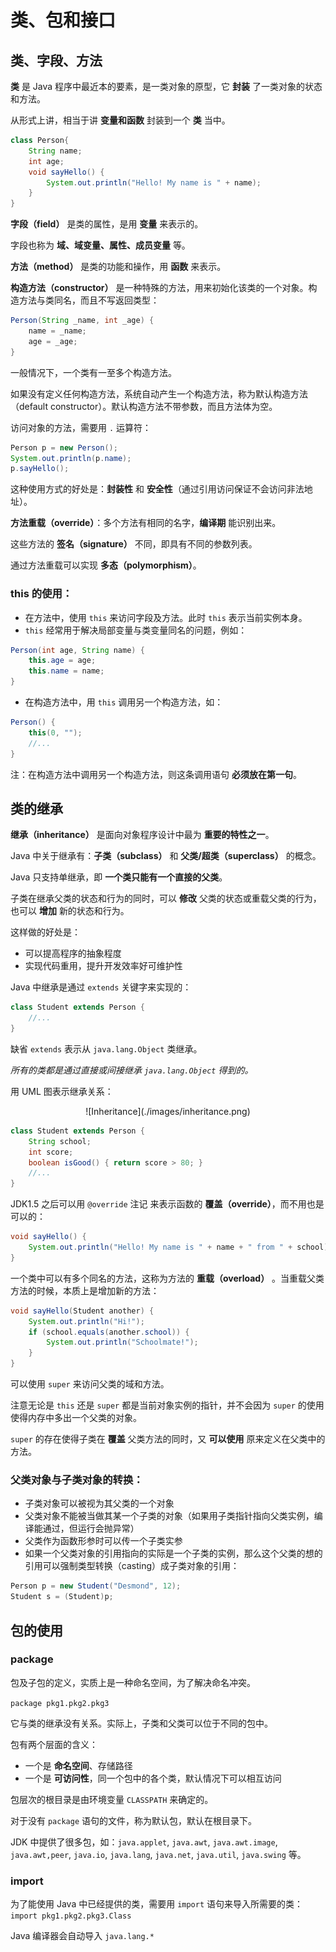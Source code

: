 # 类、包和接口

## 类、字段、方法

**类** 是 Java 程序中最近本的要素，是一类对象的原型，它 **封装** 了一类对象的状态和方法。

从形式上讲，相当于讲 **变量和函数** 封装到一个 **类** 当中。

```java
class Person{
    String name;
    int age;
    void sayHello() {
        System.out.println("Hello! My name is " + name);
    }
}
```

**字段（field）** 是类的属性，是用 **变量** 来表示的。

字段也称为 **域、域变量、属性、成员变量** 等。

**方法（method）** 是类的功能和操作，用 **函数** 来表示。

**构造方法（constructor）** 是一种特殊的方法，用来初始化该类的一个对象。构造方法与类同名，而且不写返回类型：
```java
Person(String _name, int _age) {
    name = _name;
    age = _age;
}
```
一般情况下，一个类有一至多个构造方法。

如果没有定义任何构造方法，系统自动产生一个构造方法，称为默认构造方法（default constructor）。默认构造方法不带参数，而且方法体为空。

访问对象的方法，需要用 `.` 运算符：
```java
Person p = new Person();
System.out.println(p.name);
p.sayHello();
```
这种使用方式的好处是：**封装性** 和 **安全性**（通过引用访问保证不会访问非法地址）。

**方法重载（override）**：多个方法有相同的名字，**编译期** 能识别出来。

这些方法的 **签名（signature）** 不同，即具有不同的参数列表。

通过方法重载可以实现 **多态（polymorphism）**。

### **this** 的使用：

* 在方法中，使用 `this` 来访问字段及方法。此时 `this` 表示当前实例本身。
* `this` 经常用于解决局部变量与类变量同名的问题，例如：
```java
Person(int age, String name) {
    this.age = age;
    this.name = name;
}
``` 
* 在构造方法中，用 `this` 调用另一个构造方法，如：
```java
Person() {
    this(0, "");
    //...
}
```
注：在构造方法中调用另一个构造方法，则这条调用语句 **必须放在第一句**。


## 类的继承

**继承（inheritance）** 是面向对象程序设计中最为 **重要的特性之一**。

Java 中关于继承有：**子类（subclass）** 和 **父类/超类（superclass）** 的概念。

Java 只支持单继承，即 **一个类只能有一个直接的父类**。

子类在继承父类的状态和行为的同时，可以 **修改** 父类的状态或重载父类的行为，也可以 **增加** 新的状态和行为。

这样做的好处是：

* 可以提高程序的抽象程度
* 实现代码重用，提升开发效率好可维护性 

Java 中继承是通过 `extends` 关键字来实现的：
```java
class Student extends Person {
    //...
}
```
缺省 `extends` 表示从 `java.lang.Object` 类继承。

*所有的类都是通过直接或间接继承 `java.lang.Object` 得到的。*

用 UML 图表示继承关系：

<center>![Inheritance](./images/inheritance.png)</center>

```java
class Student extends Person {
    String school;
    int score;
    boolean isGood() { return score > 80; }
    //...
}
```

JDK1.5 之后可以用 `@override` 注记 来表示函数的 **覆盖（override）**，而不用也是可以的：
```java
void sayHello() {
    System.out.println("Hello! My name is " + name + " from " + school);
}
```

一个类中可以有多个同名的方法，这称为方法的 **重载（overload）** 。当重载父类方法的时候，本质上是增加新的方法：
```java
void sayHello(Student another) {
    System.out.println("Hi!");
    if (school.equals(another.school)) {
        System.out.println("Schoolmate!");
    }
}
```

可以使用 `super` 来访问父类的域和方法。

注意无论是 `this` 还是 `super` 都是当前对象实例的指针，并不会因为 `super` 的使用使得内存中多出一个父类的对象。

`super` 的存在使得子类在 **覆盖** 父类方法的同时，又 **可以使用** 原来定义在父类中的方法。

### 父类对象与子类对象的转换：

* 子类对象可以被视为其父类的一个对象
* 父类对象不能被当做其某一个子类的对象（如果用子类指针指向父类实例，编译能通过，但运行会抛异常）
* 父类作为函数形参时可以传一个子类实参
* 如果一个父类对象的引用指向的实际是一个子类的实例，那么这个父类的想的引用可以强制类型转换（casting）成子类对象的引用：
```java
Person p = new Student("Desmond", 12);
Student s = (Student)p;
```

## 包的使用

### package

包及子包的定义，实质上是一种命名空间，为了解决命名冲突。

`package pkg1.pkg2.pkg3`

它与类的继承没有关系。实际上，子类和父类可以位于不同的包中。

包有两个层面的含义：

* 一个是 **命名空间**、存储路径
* 一个是 **可访问性**，同一个包中的各个类，默认情况下可以相互访问

包层次的根目录是由环境变量 `CLASSPATH` 来确定的。

对于没有 `package` 语句的文件，称为默认包，默认在根目录下。

JDK 中提供了很多包，如：`java.applet`, `java.awt`, `java.awt.image`, `java.awt,peer`, `java.io`, `java.lang`, `java.net`, `java.util`, `java.swing` 等。

### import

为了能使用 Java 中已经提供的类，需要用 `import` 语句来导入所需要的类：`import pkg1.pkg2.pkg3.Class`

Java 编译器会自动导入 `java.lang.*`

